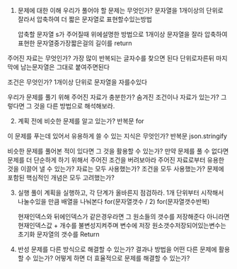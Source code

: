 1. 문제에 대한 이해
우리가 풀어야 할 문제는 무엇인가?
    문자열을 1개이상의 단위로 잘라서 압축하여 더 짧은 문자열로 표현할수있는방법
        
    압축할 문자열 s가 주어질때 위에설명한 방법으로 1개이상 문자열을 잘라 압축하여 표현한 문자열중가장짧은걸의 길이를 return

주어진 자료는 무엇인가?
    가장 많이 반복되는 글자수를 찾으면 된다
    단위로자른뒤 마지막에 남는문자열은 그대로 붙여주면된다

조건은 무엇인가?
    1개이상 단위로 문자열을 자를수있다

우리가 문제를 풀기 위해 주어진 자료가 충분한가?
숨겨진 조건이나 자료가 있는가? 그렇다면 그 것을 다른 방법으로 해석해보라.

2. 계획
전에 비슷한 문제를 알고 있는가?
    반복문
        for

이 문제를 푸는데 있어서 유용하게   쓸 수 있는 지식은 무엇인가?
    반복문
    json.stringify

비슷한 문제를 풀어본 적이 있다면 그 것을 활용할 수 있는가?
만약 문제를 풀 수 없다면 문제를 더 단순하게 하기 위해서 주어진 조건을 버려보아라
주어진 자료로부터 유용한 것을 이끌어 낼 수 있는가?
자료는 모두 사용했는가?
조건을 모두 사용했는가?
문제에 포함된 핵심적인 개념은 모두 고려했는가?

3. 실행
풀이 계획을 실행하고, 각 단계가 올바른지 점검하라.
    1개 단위부터 시작해서 나눌수있을 만큼 배열을 나눠본다
        for(문자열갯수 / 2)
            for(문자열갯수반복)
            
    현재인덱스와 뒤에인덱스가 같은경우라면 그 원소들의 갯수를 저장해준다
    아니라면 현재인덱스값 + 개수를 불변성지켜주며 변수에 저장 원소갯수저장되어있는변수는 초기화
    문자열의 갯수를 Return
    
4. 반성
문제를 다른 방식으로 해결할 수 있는가?
결과나 방법을 어떤 다른 문제에 활용할 수 있는가?
어떻게 하면 더 효율적으로 문제를 해결할 수 있는가?
